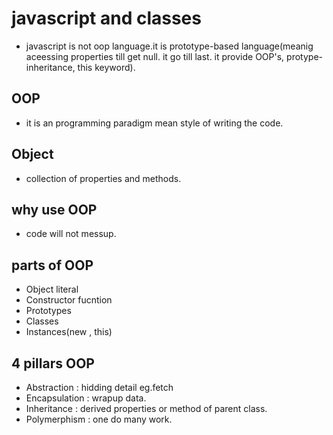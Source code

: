 # javascript and classes

- javascript is not oop language.it is prototype-based language(meanig aceessing properties till get null. it go till last. it provide OOP's, protype- inheritance, this keyword).

## OOP

- it is an programming paradigm mean style of writing the code.

## Object

- collection of properties and methods.

## why use OOP

- code will not messup.

## parts of OOP

- Object literal
- Constructor fucntion
- Prototypes
- Classes
- Instances(new , this)

## 4 pillars OOP

- Abstraction : hidding detail eg.fetch
- Encapsulation : wrapup data.
- Inheritance : derived properties or method of parent class.
- Polymerphism : one do many work.
